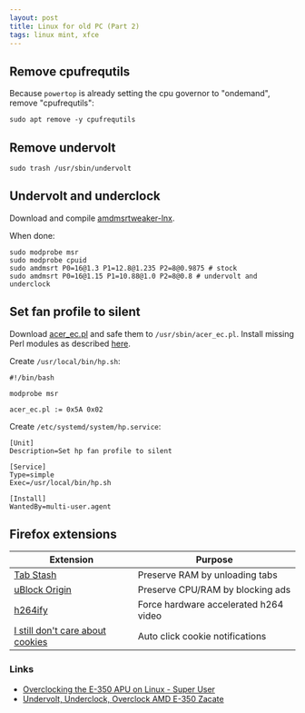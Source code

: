 ```yaml
---
layout: post
title: Linux for old PC (Part 2)
tags: linux mint, xfce
---
```


## Remove cpufrequtils

Because `powertop` is already setting the cpu governor to "ondemand", remove "cpufrequtils":

```
sudo apt remove -y cpufrequtils
```

## Remove undervolt

```
sudo trash /usr/sbin/undervolt
```


## Undervolt and underclock

Download and compile [amdmsrtweaker-lnx](https://github.com/johkra/amdmsrtweaker-lnx).

When done:

```
sudo modprobe msr
sudo modprobe cpuid
sudo amdmsrt P0=16@1.3 P1=12.8@1.235 P2=8@0.9875 # stock
sudo amdmsrt P0=16@1.15 P1=10.88@1.0 P2=8@0.8 # undervolt and underclock
```

## Set fan profile to silent

Download [acer_ec.pl](https://www.torsten-traenkner.de/linux/hardware/acer_ec.pl) and safe them to `/usr/sbin/acer_ec.pl`. Install missing Perl modules as described [here](https://www.fosslinux.com/69651/how-to-install-missing-perl-modules-on-debian.htm).

Create `/usr/local/bin/hp.sh`:

```
#!/bin/bash

modprobe msr

acer_ec.pl := 0x5A 0x02
```

Create `/etc/systemd/system/hp.service`:

```
[Unit]
Description=Set hp fan profile to silent

[Service]
Type=simple
Exec=/usr/local/bin/hp.sh

[Install]
WantedBy=multi-user.agent
```

## Firefox extensions

| Extension | Purpose |
|--|--|
| [Tab Stash](https://addons.mozilla.org/en-US/firefox/addon/tab-stash/) | Preserve RAM by unloading tabs |
| [uBlock Origin](https://addons.mozilla.org/en-US/firefox/addon/ublock-origin/) | Preserve CPU/RAM by blocking ads |
|  [h264ify](https://addons.mozilla.org/en-US/firefox/addon/h264ify/) | Force hardware accelerated h264 video |
| [I still don't care about cookies](https://addons.mozilla.org/en-US/firefox/addon/istilldontcareaboutcookies/) | Auto click cookie notifications |

### Links

 - [Overclocking the E-350 APU on Linux - Super User](https://superuser.com/questions/492292/overclocking-the-e-350-apu-on-linux/922418#922418)
 - [Undervolt, Underclock, Overclock AMD E-350 Zacate](https://forum.kodi.tv/showthread.php?tid=104716)
